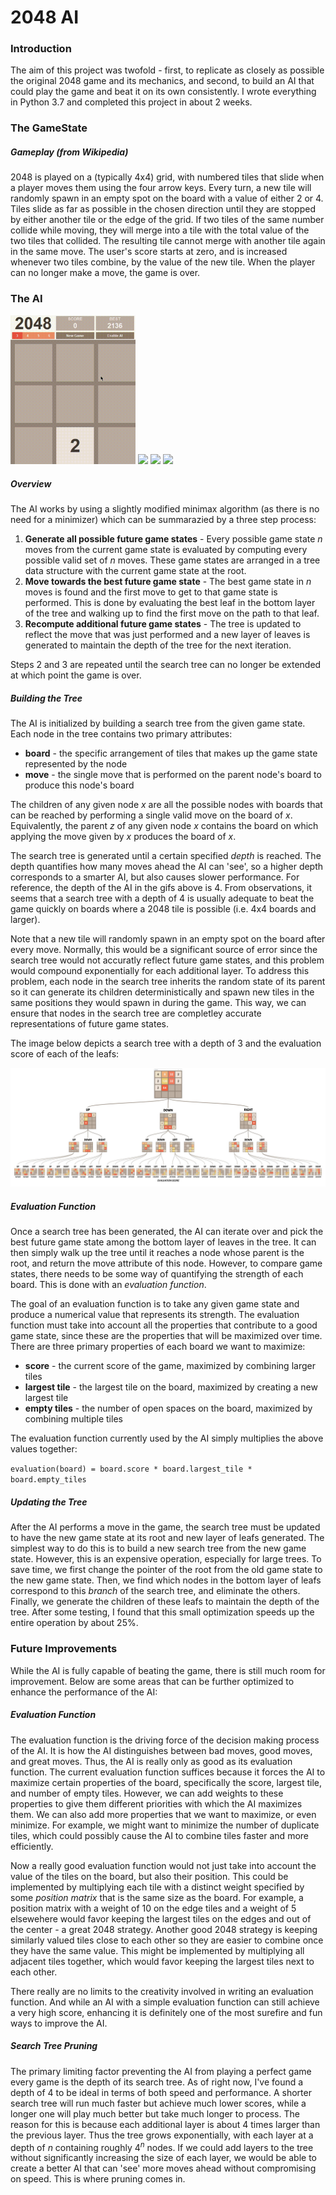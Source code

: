 # 2048 AI
### Introduction
The aim of this project was twofold - first, to replicate as closely as possible the original 2048 game and its mechanics, and second, to build an AI that could play the game and beat it on its own consistently. I wrote everything in Python 3.7 and completed this project in about 2 weeks.

### The GameState
##### Gameplay (from Wikipedia)
2048 is played on a (typically 4x4) grid, with numbered tiles that slide when a player moves them using the four arrow keys. Every turn, a new tile will randomly spawn in an empty spot on the board with a value of either 2 or 4. Tiles slide as far as possible in the chosen direction until they are stopped by either another tile or the edge of the grid. If two tiles of the same number collide while moving, they will merge into a tile with the total value of the two tiles that collided. The resulting tile cannot merge with another tile again in the same move. The user's score starts at zero, and is increased whenever two tiles combine, by the value of the new tile. When the player can no longer make a move, the game is over.

### The AI
<img src="/readme-resources/2048-AI-3x3-grid.gif" width="200">   <img src="/readme-resources/2048-AI-4x4-grid.gif" width="200">   <img src="/readme-resources/2048-AI-5x5-grid.gif" width="200">   <img src="/readme-resources/2048-AI-6x6-grid.gif" width="200">

##### Overview
The AI works by using a slightly modified minimax algorithm (as there is no need for a minimizer) which can be summarazied by a three step process:

1. **Generate all possible future game states** - Every possible game state *n* moves from the current game state is evaluated by computing every possible valid set of *n* moves. These game states are arranged in a tree data structure with the current game state at the root.
2. **Move towards the best future game state** - The best game state in *n* moves is found and the first move to get to that game state is performed. This is done by evaluating the best leaf in the bottom layer of the tree and walking up to find the first move on the path to that leaf.
3. **Recompute additional future game states** - The tree is updated to reflect the move that was just performed and a new layer of leaves is generated to maintain the depth of the tree for the next iteration.

Steps 2 and 3 are repeated until the search tree can no longer be extended at which point the game is over.

##### Building the Tree
The AI is initialized by building a search tree from the given game state. Each node in the tree contains two primary attributes:

- **board** - the specific arrangement of tiles that makes up the game state represented by the node 
- **move** - the single move that is performed on the parent node's board to produce this node's board

The children of any given node *x* are all the possible nodes with boards that can be reached by performing a single valid move on the board of *x*. Equivalently, the parent *z* of any given node *x* contains the board on which applying the move given by *x* produces the board of *x*.

The search tree is generated until a certain specified *depth* is reached. The depth quantifies how many moves ahead the AI can 'see', so a higher depth corresponds to a smarter AI, but also causes slower performance. For reference, the depth of the AI in the gifs above is 4. From observations, it seems that a search tree with a depth of 4 is usually adequate to beat the game quickly on boards where a 2048 tile is possible (i.e. 4x4 boards and larger).

Note that a new tile will randomly spawn in an empty spot on the board after every move. Normally, this would be a significant source of error since the search tree would not accuratly reflect future game states, and this problem would compound exponentially for each additional layer. To address this problem, each node in the search tree inherits the random state of its parent so it can generate its children deterministically and spawn new tiles in the same positions they would spawn in during the game. This way, we can ensure that nodes in the search tree are completley accurate representations of future game states.

The image below depicts a search tree with a depth of 3 and the evaluation score of each of the leafs:

<img src="/readme-resources/2048%20Search%20Tree%20(3).jpg">

##### Evaluation Function
Once a search tree has been generated, the AI can iterate over and pick the best future game state among the bottom layer of leaves in the tree. It can then simply walk up the tree until it reaches a node whose parent is the root, and return the move attribute of this node. However, to compare game states, there needs to be some way of quantifying the strength of each board. This is done with an *evaluation function*. 

The goal of an evaluation function is to take any given game state and produce a numerical value that represents its strength. The evaluation function must take into account all the properties that contribute to a good game state, since these are the properties that will be maximized over time. There are three primary properties of each board we want to maximize:

- **score** - the current score of the game, maximized by combining larger tiles
- **largest tile** - the largest tile on the board, maximized by creating a new largest tile
- **empty tiles** - the number of open spaces on the board, maximized by combining multiple tiles

The evaluation function currently used by the AI simply multiplies the above values together:

`evaluation(board) = board.score * board.largest_tile * board.empty_tiles`

##### Updating the Tree
After the AI performs a move in the game, the search tree must be updated to have the new game state at its root and new layer of leafs generated. The simplest way to do this is to build a new search tree from the new game state. However, this is an expensive operation, especially for large trees. To save time, we first change the pointer of the root from the old game state to the new game state. Then, we find which nodes in the bottom layer of leafs correspond to this *branch* of the search tree, and eliminate the others. Finally, we generate the children of these leafs to maintain the depth of the tree. After some testing, I found that this small optimization speeds up the entire operation by about 25%.

### Future Improvements
While the AI is fully capable of beating the game, there is still much room for improvement. Below are some areas that can be further optimized to enhance the performance of the AI:

##### Evaluation Function
The evaluation function is the driving force of the decision making process of the AI. It is how the AI distinguishes between bad moves, good moves, and great moves. Thus, the AI is really only as good as its evaluation function. The current evaluation function suffices because it forces the AI to maximize certain properties of the board, specifically the score, largest tile, and number of empty tiles. However, we can add weights to these properties to give them different priorities with which the AI maximizes them. We can also add more properties that we want to maximize, or even minimize. For example, we might want to minimize the number of duplicate tiles, which could possibly cause the AI to combine tiles faster and more efficiently. 

Now a really good evaluation function would not just take into account the value of the tiles on the board, but also their position. This could be implemented by multiplying each tile with a distinct weight specified by some *position matrix* that is the same size as the board. For example, a position matrix with a weight of 10 on the edge tiles and a weight of 5 elsewehere would favor keeping the largest tiles on the edges and out of the center - a great 2048 strategy. Another good 2048 strategy is keeping similarly valued tiles close to each other so they are easier to combine once they have the same value. This might be implemented by multiplying all adjacent tiles together, which would favor keeping the largest tiles next to each other.

There really are no limits to the creativity involved in writing an evaluation function. And while an AI with a simple evaluation function can still achieve a very high score, enhancing it is definitely one of the most surefire and fun ways to improve the AI. 

##### Search Tree Pruning
The primary limiting factor preventing the AI from playing a perfect game every game is the depth of its search tree. As of right now, I've found a depth of 4 to be ideal in terms of both speed and performance. A shorter search tree will run much faster but achieve much lower scores, while a longer one will play much better but take much longer to process. The reason for this is because each additional layer is about 4 times larger than the previous layer. Thus the tree grows exponentially, with each layer at a depth of *n* containing roughly 4<sup>*n*</sup> nodes. If we could add layers to the tree without significantly increasing the size of each layer, we would be able to create a better AI that can 'see' more moves ahead without compromising on speed. This is where pruning comes in. 

